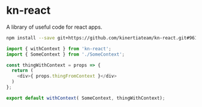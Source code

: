 # kn-react

A library of useful code for react apps.

```bash
npm install --save git+https://github.com/kinertiateam/kn-react.git#961b488
```

```js
import { withContext } from 'kn-react';
import { SomeContext } from './SomeContext';

const thingWithContext = props => {
  return (
    <div>{ props.thingFromContext }</div>
  )
};

export default withContext( SomeContext, thingWithContext);
```


